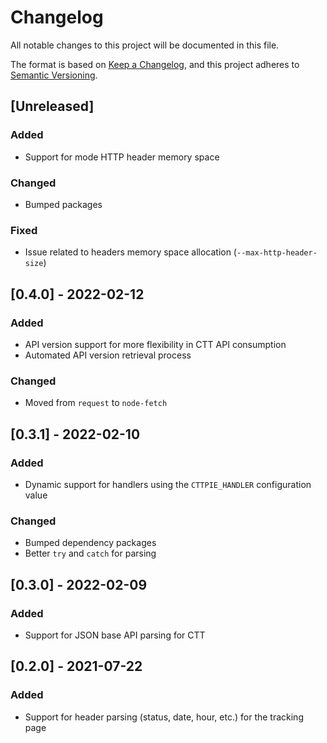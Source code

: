 # Changelog

All notable changes to this project will be documented in this file.

The format is based on [Keep a Changelog](https://keepachangelog.com/en/1.0.0/),
and this project adheres to [Semantic Versioning](https://semver.org/spec/v2.0.0.html).

## [Unreleased]

### Added

* Support for mode HTTP header memory space

### Changed

* Bumped packages

### Fixed

* Issue related to headers memory space allocation (`--max-http-header-size`)

## [0.4.0] - 2022-02-12

### Added

* API version support for more flexibility in CTT API consumption
* Automated API version retrieval process

### Changed

* Moved from `request` to `node-fetch`

## [0.3.1] - 2022-02-10

### Added

* Dynamic support for handlers using the `CTTPIE_HANDLER` configuration value

### Changed

* Bumped dependency packages
* Better `try` and `catch` for parsing

## [0.3.0] - 2022-02-09

### Added

* Support for JSON base API parsing for CTT

## [0.2.0] - 2021-07-22

### Added

* Support for header parsing (status, date, hour, etc.) for the tracking page
